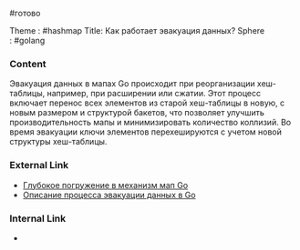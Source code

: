 #готово 

Theme : #hashmap 
Title: Как работает эвакуация данных?
Sphere : #golang

### Content

Эвакуация данных в мапах Go происходит при реорганизации хеш-таблицы, например, при расширении или сжатии. Этот процесс включает перенос всех элементов из старой хеш-таблицы в новую, с новым размером и структурой бакетов, что позволяет улучшить производительность мапы и минимизировать количество коллизий. Во время эвакуации ключи элементов перехешируются с учетом новой структуры хеш-таблицы.

### External Link

- [Глубокое погружение в механизм мап Go](https://dave.cheney.net/2015/08/08/how-the-go-runtime-implements-maps-efficiently)
- [Описание процесса эвакуации данных в Go](https://www.ardanlabs.com/blog/2013/12/macro-view-of-map-internals-in-go.html)

### Internal Link

- 